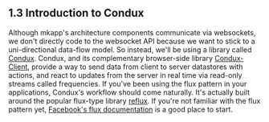 ## 1.3 Introduction to Condux

Although mkapp's architecture components communicate via websockets, we don't directly code to the websocket API because we want to stick to a uni-directional data-flow model. So instead, we'll be using a library called [Condux](http://www.npmjs.org/package/condux). Condux, and its complementary browser-side library [Condux-Client](https://www.npmjs.org/packag/condux-client), provide a way to send data from client to server datastores with actions, and react to updates from the server in real time via read-only streams called frequencies. If you've been using the flux pattern in your applications, Condux's workflow should come naturally. It's actually built around the popular flux-type library [reflux](https://www.npmjs.com/package/reflux). If you're not familiar with the flux pattern yet, [Facebook's flux documentation](https://facebook.github.io/flux/docs/overview.html) is a good place to start.
